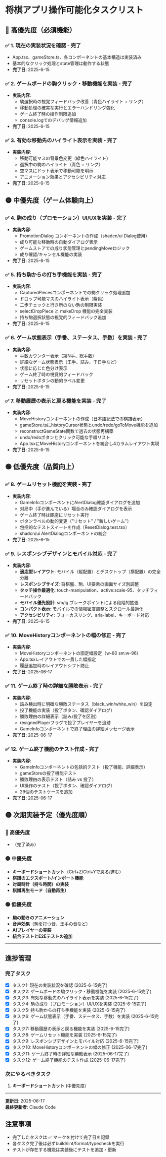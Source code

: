 # 将棋アプリ操作可能化タスクリスト

## 🔴 高優先度（必須機能）

### ✅ 1. 現在の実装状況を確認 - **完了**
- App.tsx、gameStore.ts、各コンポーネントの基本構造は実装済み
- 基本的なクリック処理とstate管理は動作する状態
- **完了日**: 2025-6-15

### ✅ 2. ゲームボードの駒クリック・移動機能を実装 - **完了**
- **実装内容**: 
  - 駒選択時の視覚フィードバック改善（青色ハイライト + リング）
  - 移動処理の確実な実行とエラーハンドリング強化
  - ゲーム終了時の操作制限追加
  - console.logでのデバッグ情報追加
- **完了日**: 2025-6-15

### ✅ 3. 有効な移動先のハイライト表示を実装 - **完了**
- **実装内容**:
  - 移動可能マスの背景色変更（緑色ハイライト）
  - 選択中の駒のハイライト（青色 + リング）
  - 空マスにドット表示で移動可能を明示
  - アニメーション効果とアクセシビリティ対応
- **完了日**: 2025-6-15

## 🟡 中優先度（ゲーム体験向上）

### ✅ 4. 駒の成り（プロモーション）UI/UXを実装 - **完了**
- **実装内容**:
  - PromotionDialog コンポーネントの作成（shadcn/ui Dialog使用）
  - 成り可能な移動時の自動ダイアログ表示
  - ゲームストアでの成り状態管理とpendingMoveロジック
  - 成り確認/キャンセル機能の実装
- **完了日**: 2025-6-15

### ✅ 5. 持ち駒からの打ち手機能を実装 - **完了**
- **実装内容**:
  - CapturedPiecesコンポーネントでの駒クリック処理追加
  - ドロップ可能マスのハイライト表示（紫色）
  - 二歩チェックと行き所のない駒の制限実装
  - selectDropPiece と makeDrop 機能の完全実装
  - 持ち駒選択状態の視覚的フィードバック追加
- **完了日**: 2025-6-15

### ✅ 6. ゲーム状態表示（手番、ステータス、手数）を実装 - **完了**
- **実装内容**:
  - 手数カウンター表示（第N手、総手数）
  - 詳細なゲーム状態表示（王手、詰み、千日手など）
  - 状態に応じた色分け表示
  - ゲーム終了時の視覚的フィードバック
  - リセットボタンの動的ラベル変更
- **完了日**: 2025-6-15

### ✅ 7. 移動履歴の表示と戻る機能を実装 - **完了**
- **実装内容**:
  - MoveHistoryコンポーネントの作成（日本語記法での棋譜表示）
  - gameStore.tsにhistoryCursor状態とundo/redo/goToMove機能を追加
  - reconstructGameState関数で過去の状態再構築
  - undo/redoボタンとクリック可能な手順リスト
  - App.tsxにMoveHistoryコンポーネントを統合し4カラムレイアウト実現
- **完了日**: 2025-6-15

## 🟢 低優先度（品質向上）

### ✅ 8. ゲームリセット機能を実装 - **完了**
- **実装内容**:
  - GameInfoコンポーネントにAlertDialog確認ダイアログを追加
  - 対局中（手が進んでいる）場合のみ確認ダイアログを表示
  - ゲーム終了時は即座にリセット実行
  - ボタンラベルの動的変更（"リセット" / "新しいゲーム"）
  - 包括的なテストスイートを作成（ResetDialog.test.tsx）
  - shadcn/ui AlertDialogコンポーネントの統合
- **完了日**: 2025-6-15

### ✅ 9. レスポンシブデザインとモバイル対応 - **完了**
- **実装内容**:
  - **適応型レイアウト**: モバイル（縦配置）とデスクトップ（横配置）の完全分離
  - **レスポンシブサイズ**: 将棋盤、駒、UI要素の画面サイズ別調整
  - **タッチ操作最適化**: touch-manipulation、active:scale-95、タッチフィードバック
  - **モバイル優先設計**: sm/lg ブレークポイントによる段階的拡張
  - **コンパクト表示**: モバイルでの情報密度調整とスクロール最適化
  - **アクセシビリティ**: フォーカスリング、aria-label、キーボード対応
- **完了日**: 2025-6-15

### ✅ 10. MoveHistoryコンポーネントの幅の修正 - **完了**
- **実装内容**:
  - MoveHistoryコンポーネントの固定幅設定（w-80 sm:w-96）
  - App.tsxレイアウトでの一貫した幅指定
  - 履歴追加時のレイアウトシフト防止
- **完了日**: 2025-06-17

### ✅ 11. ゲーム終了時の詳細な勝敗表示 - **完了**
- **実装内容**:
  - 詰み検出時に明確な勝敗ステータス（black_win/white_win）を設定
  - 投了機能の実装（投了ボタン、確認ダイアログ）
  - 勝敗理由の詳細表示（詰み/投了を区別）
  - resignedPlayerフラグで投了プレイヤーを追跡
  - GameInfoコンポーネントで終了理由の詳細メッセージ表示
- **完了日**: 2025-06-17

### ✅ 12. ゲーム終了機能のテスト作成 - **完了**
- **実装内容**:
  - GameInfoコンポーネントの包括的テスト（投了機能、詳細表示）
  - gameStoreの投了機能テスト
  - 勝敗理由の表示テスト（詰み vs 投了）
  - UI操作のテスト（投了ボタン、確認ダイアログ）
  - 29個のテストケースを追加
- **完了日**: 2025-06-17

## 🟡 次期実装予定（優先度順）

### 🔴 高優先度
- （完了済み）

### 🟡 中優先度  
- **キーボードショートカット**（Ctrl+Z/Ctrl+Yで戻る/進む）
- **棋譜のエクスポート/インポート機能**
- **対局時計（持ち時間）の実装**
- **棋譜再生モード（自動再生）**

### 🟢 低優先度
- **駒の動きのアニメーション**
- **音声効果**（駒を打つ音、王手の音など）
- **AIプレイヤーの実装**
- **統合テストとE2Eテストの追加**

---

## 進捗管理

### 完了タスク
- [x] タスク1: 現在の実装状況を確認 (2025-6-15完了)
- [x] タスク2: ゲームボードの駒クリック・移動機能を実装 (2025-6-15完了)
- [x] タスク3: 有効な移動先のハイライト表示を実装 (2025-6-15完了)
- [x] タスク4: 駒の成り（プロモーション）UI/UXを実装 (2025-6-15完了)
- [x] タスク5: 持ち駒からの打ち手機能を実装 (2025-6-15完了)
- [x] タスク6: ゲーム状態表示（手番、ステータス、手数）を実装 (2025-6-15完了)
- [x] タスク7: 移動履歴の表示と戻る機能を実装 (2025-6-15完了)
- [x] タスク8: ゲームリセット機能を実装 (2025-6-15完了)
- [x] タスク9: レスポンシブデザインとモバイル対応 (2025-6-15完了)
- [x] タスク10: MoveHistoryコンポーネントの幅の修正 (2025-06-17完了)
- [x] タスク11: ゲーム終了時の詳細な勝敗表示 (2025-06-17完了)
- [x] タスク12: ゲーム終了機能のテスト作成 (2025-06-17完了)

### 次にやるべきタスク
1. **キーボードショートカット** (中優先度)

---

**更新日**: 2025-06-17  
**最終更新者**: Claude Code

## 注意事項
- 完了したタスクは ✅ マークを付けて完了日を記録
- 各タスク完了後は必ずbuild/lint/format/typecheckを実行
- テストが存在する機能は実装後にテストを追加・更新
